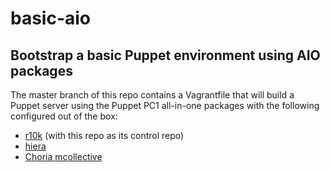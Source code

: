 # basic-aio
## Bootstrap a basic Puppet environment using AIO packages

The master branch of this repo contains a Vagrantfile that will build a Puppet
server using the Puppet PC1 all-in-one packages with the following configured
out of the box:
* [r10k](https://forge.puppet.com/puppet/r10k) (with this repo as its control repo)
* [hiera](https://forge.puppet.com/puppet/hiera)
* [Choria mcollective](http://choria.io/)
